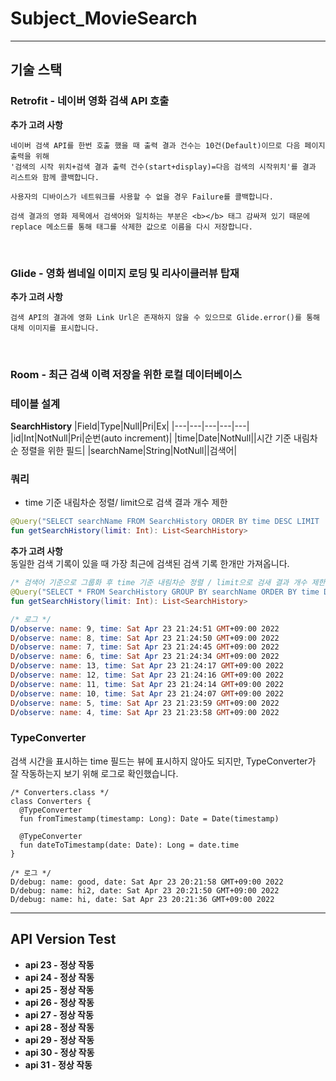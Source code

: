 # Subject_MovieSearch
---
## 기술 스택
### Retrofit - 네이버 영화 검색 API 호출
<b>추가 고려 사항</b>
```
네이버 검색 API를 한번 호출 했을 때 출력 결과 건수는 10건(Default)이므로 다음 페이지 출력을 위해 
'검색의 시작 위치+검색 결과 출력 건수(start+display)=다음 검색의 시작위치'를 결과 리스트와 함께 콜백합니다.
```
```
사용자의 디바이스가 네트워크를 사용할 수 없을 경우 Failure를 콜백합니다.
```
```
검색 결과의 영화 제목에서 검색어와 일치하는 부분은 <b></b> 태그 감싸져 있기 때문에
replace 메소드를 통해 태그를 삭제한 값으로 이름을 다시 저장합니다.
```

&nbsp;

### Glide - 영화 썸네일 이미지 로딩 및 리사이클러뷰 탑재
<b>추가 고려 사항</b>
```
검색 API의 결과에 영화 Link Url은 존재하지 않을 수 있으므로 Glide.error()를 통해 대체 이미지를 표시합니다.
```

&nbsp;

### Room - 최근 검색 이력 저장을 위한 로컬 데이터베이스
### 테이블 설계  
<b>SearchHistory</b>
|Field|Type|Null|Pri|Ex|
|---|---|---|---|---|
|id|Int|NotNull|Pri|순번(auto increment)|
|time|Date|NotNull||시간 기준 내림차순 정렬을 위한 필드|
|searchName|String|NotNull||검색어|

### 쿼리
* time 기준 내림차순 정렬/ limit으로 검색 결과 개수 제한
```kotlin
@Query("SELECT searchName FROM SearchHistory ORDER BY time DESC LIMIT :limit")
fun getSearchHistory(limit: Int): List<SearchHistory>
```

<b>추가 고려 사항</b>  
동일한 검색 기록이 있을 때 가장 최근에 검색된 검색 기록 한개만 가져옵니다.
```kotlin
/* 검색어 기준으로 그룹화 후 time 기준 내림차순 정렬 / limit으로 검새 결과 개수 제한 */
@Query("SELECT * FROM SearchHistory GROUP BY searchName ORDER BY time DESC LIMIT :limit")
fun getSearchHistory(limit: Int): List<SearchHistory>

/* 로그 */
D/observe: name: 9, time: Sat Apr 23 21:24:51 GMT+09:00 2022
D/observe: name: 8, time: Sat Apr 23 21:24:50 GMT+09:00 2022
D/observe: name: 7, time: Sat Apr 23 21:24:45 GMT+09:00 2022
D/observe: name: 6, time: Sat Apr 23 21:24:34 GMT+09:00 2022
D/observe: name: 13, time: Sat Apr 23 21:24:17 GMT+09:00 2022
D/observe: name: 12, time: Sat Apr 23 21:24:16 GMT+09:00 2022
D/observe: name: 11, time: Sat Apr 23 21:24:14 GMT+09:00 2022
D/observe: name: 10, time: Sat Apr 23 21:24:07 GMT+09:00 2022
D/observe: name: 5, time: Sat Apr 23 21:23:59 GMT+09:00 2022
D/observe: name: 4, time: Sat Apr 23 21:23:58 GMT+09:00 2022
```

### TypeConverter  
검색 시간을 표시하는 time 필드는 뷰에 표시하지 않아도 되지만, 
TypeConverter가 잘 작동하는지 보기 위해 로그로 확인했습니다.
```
/* Converters.class */
class Converters {
  @TypeConverter
  fun fromTimestamp(timestamp: Long): Date = Date(timestamp)

  @TypeConverter
  fun dateToTimestamp(date: Date): Long = date.time
}

/* 로그 */
D/debug: name: good, date: Sat Apr 23 20:21:58 GMT+09:00 2022
D/debug: name: hi2, date: Sat Apr 23 20:21:50 GMT+09:00 2022
D/debug: name: hi, date: Sat Apr 23 20:21:36 GMT+09:00 2022
```

---

## API Version Test
* <b>api 23 - 정상 작동</b>
* <b>api 24 - 정상 작동</b>
* <b>api 25 - 정상 작동</b>
* <b>api 26 - 정상 작동</b>
* <b>api 27 - 정상 작동</b>
* <b>api 28 - 정상 작동</b>
* <b>api 29 - 정상 작동</b>
* <b>api 30 - 정상 작동</b>
* <b>api 31 - 정상 작동</b>
